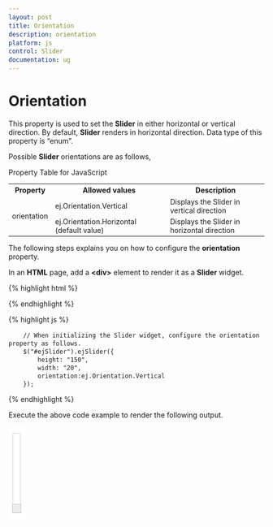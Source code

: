 ```yaml
---
layout: post
title: Orientation
description: orientation
platform: js
control: Slider
documentation: ug
---
```


# Orientation

This property is used to set the **Slider** in either horizontal or vertical direction. By default, **Slider** renders in horizontal direction. Data type of this property is “enum”.

Possible **Slider** orientations are as follows,

Property Table for JavaScript

<table>
<tr>
<th>
Property</th><th>
Allowed values</th><th>
Description</th></tr>
<tr>
<td rowspan = "2">
orientation</td><td>
ej.Orientation.Vertical</td><td>
Displays the Slider in vertical direction</td></tr>
<tr>
<td>
ej.Orientation.Horizontal (default value)</td><td>
Displays the Slider in horizontal direction</td></tr>
</table>


The following steps explains you on how to configure the **orientation** property.

In an **HTML** page, add a **&lt;div&gt;** element to render it as a **Slider** widget.



{% highlight html %}


   <div id="ejSlider"></div>

{% endhighlight %}

{% highlight js %}



        // When initializing the Slider widget, configure the orientation property as follows.
        $("#ejSlider").ejSlider({
            height: "150",
            width: "20",
            orientation:ej.Orientation.Vertical
        });

{% endhighlight %}

Execute the above code example to render the following output.

![](/js/Slider/Orientation_images/Orientation_img1.png) 



